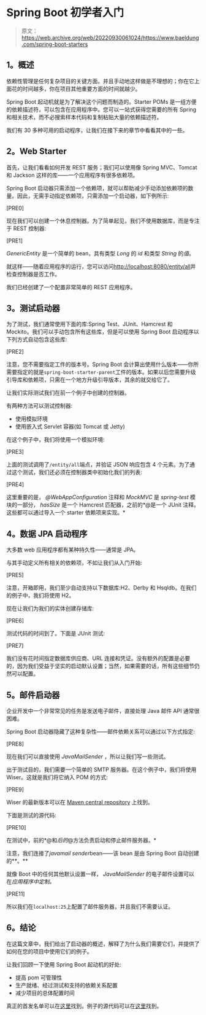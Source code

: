 # Spring Boot 初学者入门

> 原文：<https://web.archive.org/web/20220930061024/https://www.baeldung.com/spring-boot-starters>

## **1。概述**

依赖性管理是任何复杂项目的关键方面。并且手动地这样做是不理想的；你在它上面花的时间越多，你在项目其他重要方面的时间就越少。

Spring Boot 起动机就是为了解决这个问题而制造的。Starter POMs 是一组方便的依赖描述符，可以包含在应用程序中。您可以一站式获得您需要的所有 Spring 和相关技术，而不必搜索样本代码和复制粘贴大量的依赖描述符。

我们有 30 多种可用的启动程序，让我们在接下来的章节中看看其中的一些。

## **2。Web Starter**

首先，让我们看看如何开发 REST 服务；我们可以使用像 Spring MVC、Tomcat 和 Jackson 这样的库——一个应用程序有很多依赖项。

Spring Boot 启动器只需添加一个依赖项，就可以帮助减少手动添加依赖项的数量。因此，无需手动指定依赖项，只需添加一个启动器，如下例所示:

[PRE0]

现在我们可以创建一个休息控制器。为了简单起见，我们不使用数据库，而是专注于 REST 控制器:

[PRE1]

*GenericEntity* 是一个简单的 bean，具有类型 *Long* 的 *id* 和类型 *String* 的*值*。

就这样——随着应用程序的运行，您可以访问[http://localhost:8080/entity/all](https://web.archive.org/web/20220125082427/http://localhost:8080/springbootapp/entity/all)并检查控制器是否工作。

我们已经创建了一个配置非常简单的 REST 应用程序。

## **3。测试启动器**

为了测试，我们通常使用下面的库:Spring Test、JUnit、Hamcrest 和 Mockito。我们可以手动包含所有这些库，但是可以使用 Spring Boot 启动程序以下列方式自动包含这些库:

[PRE2]

注意，您不需要指定工件的版本号。Spring Boot 会计算出使用什么版本——你所需要指定的就是`spring-boot-starter-parent`工件的版本。如果以后您需要升级引导库和依赖项，只需在一个地方升级引导版本，其余的就交给它了。

让我们实际测试我们在前一个例子中创建的控制器。

有两种方法可以测试控制器:

*   使用模拟环境
*   使用嵌入式 Servlet 容器(如 Tomcat 或 Jetty)

在这个例子中，我们将使用一个模拟环境:

[PRE3]

上面的测试调用了`/entity/all`端点，并验证 JSON 响应包含 4 个元素。为了通过这个测试，我们还必须在控制器类中初始化我们的列表:

[PRE4]

这里重要的是， *@WebAppConfiguration* 注释和 *MockMVC* 是 *spring-test* 模块的一部分， *hasSize* 是一个 Hamcrest 匹配器，之前的*@是一个 JUnit 注释。这些都可以通过导入一个 starter 依赖项来实现。*

## **4。数据 JPA 启动程序**

大多数 web 应用程序都有某种持久性——通常是 JPA。

与其手动定义所有相关的依赖项，不如让我们从入门开始:

[PRE5]

注意，开箱即用，我们至少自动支持以下数据库:H2、Derby 和 Hsqldb。在我们的例子中，我们将使用 H2。

现在让我们为我们的实体创建存储库:

[PRE6]

测试代码的时间到了。下面是 JUnit 测试:

[PRE7]

我们没有花时间指定数据库供应商、URL 连接和凭证。没有额外的配置是必要的，因为我们受益于坚实的启动默认设置；当然，如果需要的话，所有这些细节仍然可以配置。

## **5。邮件启动器**

企业开发中一个非常常见的任务是发送电子邮件，直接处理 Java 邮件 API 通常很困难。

Spring Boot 启动器隐藏了这种复杂性——邮件依赖关系可以通过以下方式指定:

[PRE8]

现在我们可以直接使用 *JavaMailSender* ，所以让我们写一些测试。

出于测试目的，我们需要一个简单的 SMTP 服务器。在这个例子中，我们将使用 Wiser。这就是我们将它纳入 POM 的方式:

[PRE9]

Wiser 的最新版本可以在 [Maven central repository](https://web.archive.org/web/20220125082427/https://search.maven.org/classic/#search%7Cga%7C1%7Csubethasmtp) 上找到。

下面是测试的源代码:

[PRE10]

在测试中，前的*@和*后的*@方法负责启动和停止邮件服务器。*

注意，我们连接了*javamail sender*bean——该 bean 是由 Spring Boot 自动创建的**。**

就像 Boot 中的任何其他默认设置一样， *JavaMailSender* 的电子邮件设置可以在*应用程序中定制。*

[PRE11]

所以我们在`localhost:25`上配置了邮件服务器，并且我们不需要认证。

## **6。结论**

在这篇文章中，我们给出了启动器的概述，解释了为什么我们需要它们，并提供了如何在您的项目中使用它们的例子。

让我们回顾一下使用 Spring Boot 起动机的好处:

*   提高 pom 可管理性
*   生产就绪、经过测试和支持的依赖关系配置
*   减少项目的总体配置时间

真正的首发名单可以在[这里](https://web.archive.org/web/20220125082427/https://github.com/spring-projects/spring-boot/tree/main/spring-boot-project/spring-boot-starters)找到。例子的源代码可以在[这里](https://web.archive.org/web/20220125082427/https://github.com/eugenp/tutorials/tree/master/spring-boot-modules/spring-boot-artifacts-2)找到。